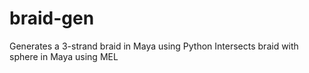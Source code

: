 braid-gen
=========

Generates a 3-strand braid in Maya using Python
Intersects braid with sphere in Maya using MEL